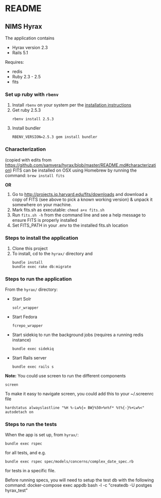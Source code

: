# README
## NIMS Hyrax

The application contains 
* Hyrax version 2.3
* Rails 5.1

Requires:
* redis
* Ruby 2.3 - 2.5
* fits

### Set up ruby with `rbenv`
1. Install `rbenv` on your system per the [installation instructions](https://github.com/rbenv/rbenv#installation)
2. Get ruby 2.5.3
    ```
    rbenv install 2.5.3
    ```
3. Install bundler
    ```
    RBENV_VERSION=2.5.3 gem install bundler
    ```

### Characterization
(copied with edits from https://github.com/samvera/hyrax/blob/master/README.md#characterization)
FITS can be installed on OSX using Homebrew by running the command: `brew install fits`

**OR**

1. Go to http://projects.iq.harvard.edu/fits/downloads and download a copy of FITS (see above to pick a known working version) & unpack it somewhere on your machine.
1. Mark fits.sh as executable: `chmod a+x fits.sh`
1. Run `fits.sh -h` from the command line and see a help message to ensure FITS is properly installed
1. Set FITS_PATH in your .env to the installed fits.sh location

### Steps to install the application 
1.  Clone this project
2.  To install, cd to the `hyrax/` directory and
    ```
    bundle install
    bundle exec rake db:migrate
    ```

### Steps to run the application
From the `hyrax/` directory:

*  Start Solr
    ```
    solr_wrapper
    ```
* Start Fedora
    ```
    fcrepo_wrapper
   ```
* Start sidekiq to run the background jobs (requires a running redis instance)
    ```
    bundle exec sidekiq
    ```
* Start Rails server
    ```
    bundle exec rails s
    ```
    
**Note:** You could use screen to run the different components
```
screen
```
To make it easy to navigate screen, you could add this to your ~/.screenrc file
```
hardstatus alwayslastline "%H %-Lw%{= BW}%50>%n%f* %t%{-}%+Lw%<"
autodetach on
```

### Steps to run the tests
When the app is set up, from `hyrax/`:

    bundle exec rspec

for all tests, and e.g.

    bundle exec rspec spec/models/concerns/complex_date_spec.rb
for tests in a specific file.

Before running specs, you will need to setup the test db with the following command:
docker-compose exec appdb bash -l -c "createdb -U postges hyrax_test"
